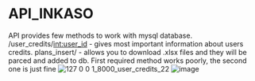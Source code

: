 # API_INKASO
API provides few methods to work with mysql database.
/user_credits/<int:user_id> - gives most important information about users credits.
plans_insert/ - allows you to download .xlsx files and they will be parced and added to db. 
First required method works poorly, the second one is just fine
![127 0 0 1_8000_user_credits_22](https://user-images.githubusercontent.com/101258024/194154470-f5fc511f-6ec2-4001-9265-ec6e498907c7.png)
![image](https://user-images.githubusercontent.com/101258024/194154694-ffdec4e8-7b4b-487b-b320-0b9b52b7dea1.png)
